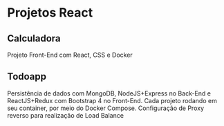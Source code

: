 # Projetos React

## Calculadora
Projeto Front-End com React, CSS e Docker

## Todoapp
Persistência de dados com MongoDB, NodeJS+Express no Back-End e ReactJS+Redux com Bootstrap 4 no Front-End. Cada projeto rodando em seu container, por meio do Docker Compose. 
Configuração de Proxy reverso para realização de Load Balance
